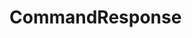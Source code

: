 #  CommandResponse

<api-schema openapi-path="../../openapi.yaml" name="CommandResponse"></api-schema>